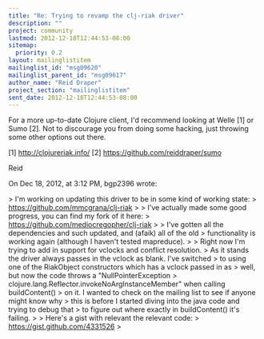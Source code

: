 ```yaml
---
title: "Re: Trying to revamp the clj-riak driver"
description: ""
project: community
lastmod: 2012-12-18T12:44:53-08:00
sitemap:
  priority: 0.2
layout: mailinglistitem
mailinglist_id: "msg09620"
mailinglist_parent_id: "msg09617"
author_name: "Reid Draper"
project_section: "mailinglistitem"
sent_date: 2012-12-18T12:44:53-08:00
---
```



For a more up-to-date Clojure client, I'd recommend looking at Welle [1] or 
Sumo [2]. Not to discourage you from doing some hacking, just throwing some 
other options out there.

[1] http://clojureriak.info/
[2] https://github.com/reiddraper/sumo

Reid

On Dec 18, 2012, at 3:12 PM, bgp2396  wrote:

&gt; I'm working on updating this driver to be in some kind of working state:
&gt; https://github.com/mmcgrana/clj-riak
&gt; 
&gt; I've actually made some good progress, you can find my fork of it here:
&gt; https://github.com/mediocregopher/clj-riak
&gt; 
&gt; I've gotten all the dependencies and such updated, and (afaik) all of the old 
&gt; functionality is working again (although I haven't tested mapreduce).
&gt; 
&gt; Right now I'm trying to add in support for vclocks and conflict resolution. 
&gt; As it stands the driver always passes in the vclock as blank. I've switched 
&gt; to using one of the RiakObject constructors which has a vclock passed in as 
&gt; well, but now the code throws a "NullPointerException 
&gt; clojure.lang.Reflector.invokeNoArgInstanceMember" when calling buildContent() 
&gt; on it. I wanted to check on the mailing list to see if anyone might know why 
&gt; this is before I started diving into the java code and trying to debug that 
&gt; to figure out where exactly in buildContent() it's failing.
&gt; 
&gt; Here's a gist with relevant the relevant code:
&gt; https://gist.github.com/4331526
&gt; 
